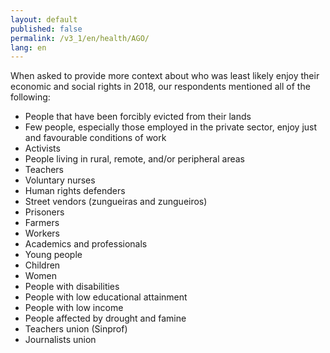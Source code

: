 ```yaml
---
layout: default
published: false
permalink: /v3_1/en/health/AGO/
lang: en
---
```


When asked to provide more context about who was least likely enjoy their economic and social rights in 2018, our respondents mentioned all of the following:
-	People that have been forcibly evicted from their lands
-	Few people, especially those employed in the private sector, enjoy just and favourable conditions of work
-	Activists
-	People living in rural, remote, and/or peripheral areas
-	Teachers
-	Voluntary nurses
-	Human rights defenders
-	Street vendors (zungueiras and zungueiros)
-	Prisoners
-	Farmers
-	Workers
-	Academics and professionals
-	Young people
-	Children
-	Women
-	People with disabilities
-	People with low educational attainment
-	People with low income
-	People affected by drought and famine
-	Teachers union (Sinprof)
-	Journalists union

